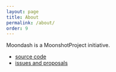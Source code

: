 ```yaml
---
layout: page
title: About
permalink: /about/
order: 9
---
```


Moondash is a MoonshotProject initiative.

* [source code](https://github.com/MoonshotProject/moondash)
* [issues and proposals](https://github.com/MoonshotProject/moondash/issues)
